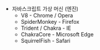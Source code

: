 - 자바스크립트 가상 머신 (엔진)
    - V8 - Chrome / Opera
    - SpiderMonkey - Firefox
    - Trident / Chakra - IE
    - ChakraCore - Microsoft Edge
    - SquirrelFish - Safari